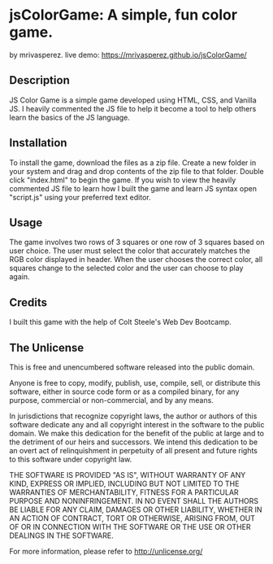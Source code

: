 # jsColorGame: A simple, fun color game.
by mrivasperez. live demo: <https://mrivasperez.github.io/jsColorGame/>

## Description
JS Color Game is a simple game developed using HTML, CSS, and Vanilla JS. I heavily commented the JS file to help it become a tool to help others learn the basics of the JS language.

## Installation
To install the game, download the files as a zip file. Create a new folder in your system and drag and drop contents of the zip file to that folder. Double click "index.html" to begin the game. If you wish to view the heavily commented JS file to learn how I built the game and learn JS syntax open "script.js" using your preferred text editor.

## Usage
The game involves two rows of 3 squares or one row of 3 squares based on user choice. The user must select the color that accurately matches the RGB color displayed in header. When the user chooses the correct color, all squares change to the selected color and the user can choose to play again.

## Credits
I built this game with the help of Colt Steele's Web Dev Bootcamp.

## The Unlicense

This is free and unencumbered software released into the public domain.

Anyone is free to copy, modify, publish, use, compile, sell, or
distribute this software, either in source code form or as a compiled
binary, for any purpose, commercial or non-commercial, and by any
means.

In jurisdictions that recognize copyright laws, the author or authors
of this software dedicate any and all copyright interest in the
software to the public domain. We make this dedication for the benefit
of the public at large and to the detriment of our heirs and
successors. We intend this dedication to be an overt act of
relinquishment in perpetuity of all present and future rights to this
software under copyright law.

THE SOFTWARE IS PROVIDED "AS IS", WITHOUT WARRANTY OF ANY KIND,
EXPRESS OR IMPLIED, INCLUDING BUT NOT LIMITED TO THE WARRANTIES OF
MERCHANTABILITY, FITNESS FOR A PARTICULAR PURPOSE AND NONINFRINGEMENT.
IN NO EVENT SHALL THE AUTHORS BE LIABLE FOR ANY CLAIM, DAMAGES OR
OTHER LIABILITY, WHETHER IN AN ACTION OF CONTRACT, TORT OR OTHERWISE,
ARISING FROM, OUT OF OR IN CONNECTION WITH THE SOFTWARE OR THE USE OR
OTHER DEALINGS IN THE SOFTWARE.

For more information, please refer to <http://unlicense.org/>
